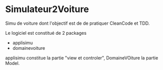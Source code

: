 # Simulateur2Voiture
Simu de voiture dont l'objectif est de de pratiquer CleanCode et TDD.

Le logiciel est constitué de 2 packages
- applisimu
- domainevoiture


applisimu constitue la partie "view et controler",
DomaineVOiture la partie Model.


